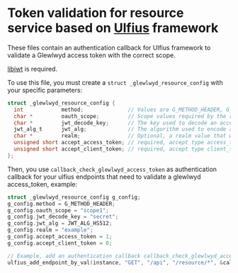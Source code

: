 # Token validation for resource service based on [Ulfius](https://github.com/babelouest/ulfius) framework

These files contain an authentication callback for Ulfius framework to validate a Glewlwyd access token with the correct scope.

[libjwt](https://github.com/benmcollins/libjwt) is required.

To use this file, you must create a `struct _glewlwyd_resource_config` with your specific parameters:

```C
struct _glewlwyd_resource_config {
  int            method;              // Values are G_METHOD_HEADER, G_METHOD_BODY or G_METHOD_URL for the access_token location, see https://tools.ietf.org/html/rfc6750
  char *         oauth_scope;         // Scope values required by the resource, multiple values must be separated by a space character
  char *         jwt_decode_key;      // The key used to decode an access token
  jwt_alg_t      jwt_alg;             // The algorithm used to encode a token, see http://benmcollins.github.io/libjwt/
  char *         realm;               // Optional, a realm value that will be sent back to the client
  unsigned short accept_access_token; // required, accept type access_token
  unsigned short accept_client_token; // required, accept type client_token
};
```

Then, you use `callback_check_glewlwyd_access_token` as authentication callback for your ulfius endpoints that need to validate a glewlwyd access_token, example:

```C
struct _glewlwyd_resource_config g_config;
g_config.method = G_METHOD_HEADER;
g_config.oauth_scope = "scope1";
g_config.jwt_decode_key = "secret";
g_config.jwt_alg = JWT_ALG_HS512;
g_config.realm = "example";
g_config.accept_access_token = 1;
g_config.accept_client_token = 0;

// Example, add an authentication callback callback_check_glewlwyd_access_token for the endpoint GET "/api/resource/*"
ulfius_add_endpoint_by_val(instance, "GET", "/api", "/resource/*", &callback_check_glewlwyd_access_token, (void*)g_config);
```
